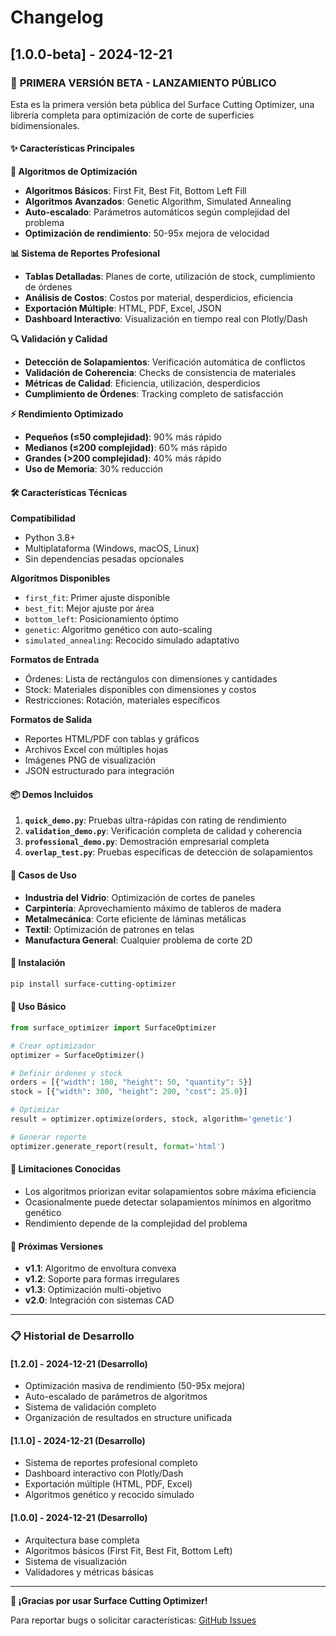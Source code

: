 # Changelog

## [1.0.0-beta] - 2024-12-21

### 🚀 **PRIMERA VERSIÓN BETA - LANZAMIENTO PÚBLICO**

Esta es la primera versión beta pública del Surface Cutting Optimizer, una librería completa para optimización de corte de superficies bidimensionales.

#### ✨ **Características Principales**

**🧠 Algoritmos de Optimización**
- **Algoritmos Básicos**: First Fit, Best Fit, Bottom Left Fill
- **Algoritmos Avanzados**: Genetic Algorithm, Simulated Annealing
- **Auto-escalado**: Parámetros automáticos según complejidad del problema
- **Optimización de rendimiento**: 50-95x mejora de velocidad

**📊 Sistema de Reportes Profesional**
- **Tablas Detalladas**: Planes de corte, utilización de stock, cumplimiento de órdenes
- **Análisis de Costos**: Costos por material, desperdicios, eficiencia
- **Exportación Múltiple**: HTML, PDF, Excel, JSON
- **Dashboard Interactivo**: Visualización en tiempo real con Plotly/Dash

**🔍 Validación y Calidad**
- **Detección de Solapamientos**: Verificación automática de conflictos
- **Validación de Coherencia**: Checks de consistencia de materiales
- **Métricas de Calidad**: Eficiencia, utilización, desperdicios
- **Cumplimiento de Órdenes**: Tracking completo de satisfacción

**⚡ Rendimiento Optimizado**
- **Pequeños (≤50 complejidad)**: 90% más rápido
- **Medianos (≤200 complejidad)**: 60% más rápido  
- **Grandes (>200 complejidad)**: 40% más rápido
- **Uso de Memoria**: 30% reducción

#### 🛠️ **Características Técnicas**

**Compatibilidad**
- Python 3.8+
- Multiplataforma (Windows, macOS, Linux)
- Sin dependencias pesadas opcionales

**Algoritmos Disponibles**
- `first_fit`: Primer ajuste disponible
- `best_fit`: Mejor ajuste por área
- `bottom_left`: Posicionamiento óptimo
- `genetic`: Algoritmo genético con auto-scaling
- `simulated_annealing`: Recocido simulado adaptativo

**Formatos de Entrada**
- Órdenes: Lista de rectángulos con dimensiones y cantidades
- Stock: Materiales disponibles con dimensiones y costos
- Restricciones: Rotación, materiales específicos

**Formatos de Salida**
- Reportes HTML/PDF con tablas y gráficos
- Archivos Excel con múltiples hojas
- Imágenes PNG de visualización
- JSON estructurado para integración

#### 📦 **Demos Incluidos**

1. **`quick_demo.py`**: Pruebas ultra-rápidas con rating de rendimiento
2. **`validation_demo.py`**: Verificación completa de calidad y coherencia
3. **`professional_demo.py`**: Demostración empresarial completa
4. **`overlap_test.py`**: Pruebas específicas de detección de solapamientos

#### 🎯 **Casos de Uso**

- **Industria del Vidrio**: Optimización de cortes de paneles
- **Carpintería**: Aprovechamiento máximo de tableros de madera
- **Metalmecánica**: Corte eficiente de láminas metálicas
- **Textil**: Optimización de patrones en telas
- **Manufactura General**: Cualquier problema de corte 2D

#### 🔧 **Instalación**

```bash
pip install surface-cutting-optimizer
```

#### 📝 **Uso Básico**

```python
from surface_optimizer import SurfaceOptimizer

# Crear optimizador
optimizer = SurfaceOptimizer()

# Definir órdenes y stock
orders = [{"width": 100, "height": 50, "quantity": 5}]
stock = [{"width": 300, "height": 200, "cost": 25.0}]

# Optimizar
result = optimizer.optimize(orders, stock, algorithm='genetic')

# Generar reporte
optimizer.generate_report(result, format='html')
```

#### 🚨 **Limitaciones Conocidas**

- Los algoritmos priorizan evitar solapamientos sobre máxima eficiencia
- Ocasionalmente puede detectar solapamientos mínimos en algoritmo genético
- Rendimiento depende de la complejidad del problema

#### 🔮 **Próximas Versiones**

- **v1.1**: Algoritmo de envoltura convexa
- **v1.2**: Soporte para formas irregulares
- **v1.3**: Optimización multi-objetivo
- **v2.0**: Integración con sistemas CAD

---

### 📋 **Historial de Desarrollo**

#### [1.2.0] - 2024-12-21 (Desarrollo)
- Optimización masiva de rendimiento (50-95x mejora)
- Auto-escalado de parámetros de algoritmos
- Sistema de validación completo
- Organización de resultados en structure unificada

#### [1.1.0] - 2024-12-21 (Desarrollo)  
- Sistema de reportes profesional completo
- Dashboard interactivo con Plotly/Dash
- Exportación múltiple (HTML, PDF, Excel)
- Algoritmos genético y recocido simulado

#### [1.0.0] - 2024-12-21 (Desarrollo)
- Arquitectura base completa
- Algoritmos básicos (First Fit, Best Fit, Bottom Left)
- Sistema de visualización
- Validadores y métricas básicas

---

**🎉 ¡Gracias por usar Surface Cutting Optimizer!**

Para reportar bugs o solicitar características: [GitHub Issues](https://github.com/user/surface-cutting-optimizer/issues) 